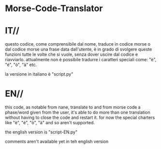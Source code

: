 # Morse-Code-Translator
# IT//
questo codice, come comprensibile dal nome, traduce in codice morse o dal codice morse una frase data dall'utente, è in grado di svolgere queste funzioni tutte le volte che si vuole, senza dover uscire dal codice e riavviarlo.
attualmente non è possibile tradurre i caratteri speciali come: "è", "é", "ò", "à" etc.

la versione in italiano è "script.py"
# EN//
this code, as notable from nane, translate to and from morse code a phase/word given from the user, it's able to do more than one translation without having to close the code and restart it.
for now the special charters like "è", "é", "ò", "à" and so aren't supported.

the english version is "script-EN.py"

comments aren't available yet in teh english version
